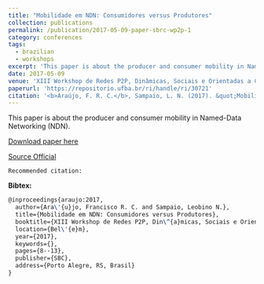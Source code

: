 ```yaml
---
title: "Mobilidade em NDN: Consumidores versus Produtores"
collection: publications
permalink: /publication/2017-05-09-paper-sbrc-wp2p-1
category: conferences
tags:
  - brazilian
  - workshops
excerpt: 'This paper is about the producer and consumer mobility in Named-Data Networking (NDN).'
date: 2017-05-09
venue: 'XIII Workshop de Redes P2P, Dinâmicas, Sociais e Orientadas a Conteúdo (SBRC/WP2P+)'
paperurl: 'https://repositorio.ufba.br/ri/handle/ri/30721'
citation: '<b>Araújo, F. R. C.</b>, Sampaio, L. N. (2017). &quot;Mobilidade em NDN: Consumidores versus Produtores.&quot; <i>In XIII Workshop de Redes P2P, Dinâmicas, Sociais e Orientadas a Conteúdo (SBRC/WP2P+)</i>. (pp. 8-13). Belém, PA: SBC.'
---
```

This paper is about the producer and consumer mobility in Named-Data Networking (NDN).

[Download paper here](https://renato2012.github.io/files/2017-sbrc-wp2p-1.pdf)

[Source Official](https://sbrc2017.ufpa.br/wp-content/uploads/2017/05/proceedingsWP2P2017.pdf#page=19)

`Recommended citation:`

**Bibtex:**

```tex
@inproceedings{araujo:2017,
  author={Ara\'{u}jo, Francisco R. C. and Sampaio, Leobino N.},
  title={Mobilidade em NDN: Consumidores versus Produtores},
  booktitle={XIII Workshop de Redes P2P, Din\^{a}micas, Sociais e Orientadas a Conte\'{u}do (SBRC/WP2P+)},
  location={Bel\'{e}m},
  year={2017},
  keywords={},
  pages={8--13},
  publisher={SBC},
  address={Porto Alegre, RS, Brasil}
}
```
